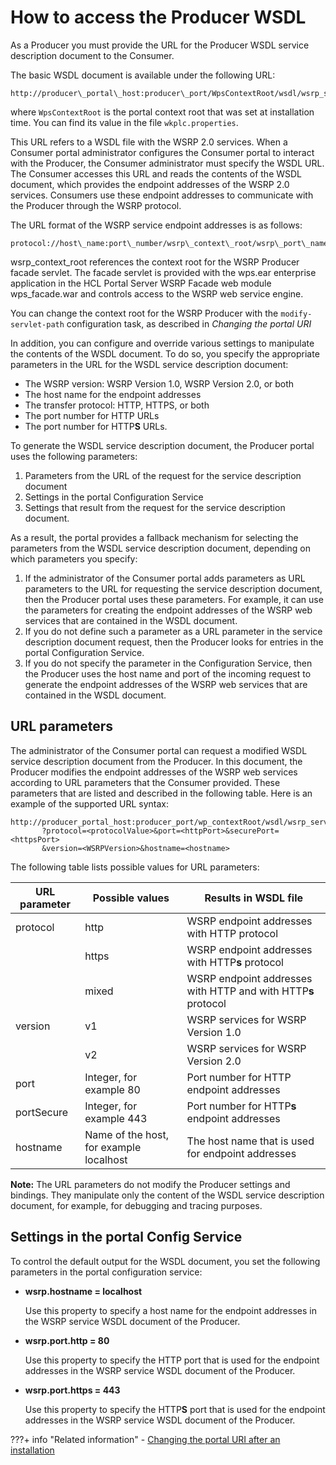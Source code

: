 # How to access the Producer WSDL

As a Producer you must provide the URL for the Producer WSDL service description document to the Consumer.

The basic WSDL document is available under the following URL:

```
http://producer\_portal\_host:producer\_port/WpsContextRoot/wsdl/wsrp_service.wsdl
```

where `WpsContextRoot` is the portal context root that was set at installation time. You can find its value in the file `wkplc.properties`.

This URL refers to a WSDL file with the WSRP 2.0 services. When a Consumer portal administrator configures the Consumer portal to interact with the Producer, the Consumer administrator must specify the WSDL URL. The Consumer accesses this URL and reads the contents of the WSDL document, which provides the endpoint addresses of the WSRP 2.0 services. Consumers use these endpoint addresses to communicate with the Producer through the WSRP protocol.

The URL format of the WSRP service endpoint addresses is as follows:

```
protocol://host\_name:port\_number/wsrp\_context\_root/wsrp\_port\_name
```

wsrp\_context\_root references the context root for the WSRP Producer facade servlet. The facade servlet is provided with the wps.ear enterprise application in the HCL Portal Server WSRP Facade web module wps\_facade.war and controls access to the WSRP web service engine.

You can change the context root for the WSRP Producer with the `modify-servlet-path` configuration task, as described in *Changing the portal URI*

In addition, you can configure and override various settings to manipulate the contents of the WSDL document. To do so, you specify the appropriate parameters in the URL for the WSDL service description document:

-   The WSRP version: WSRP Version 1.0, WSRP Version 2.0, or both
-   The host name for the endpoint addresses
-   The transfer protocol: HTTP, HTTPS, or both
-   The port number for HTTP URLs
-   The port number for HTTP**S** URLs.

To generate the WSDL service description document, the Producer portal uses the following parameters:

1.  Parameters from the URL of the request for the service description document
2.  Settings in the portal Configuration Service
3.  Settings that result from the request for the service description document.

As a result, the portal provides a fallback mechanism for selecting the parameters from the WSDL service description document, depending on which parameters you specify:

1.  If the administrator of the Consumer portal adds parameters as URL parameters to the URL for requesting the service description document, then the Producer portal uses these parameters. For example, it can use the parameters for creating the endpoint addresses of the WSRP web services that are contained in the WSDL document.
2.  If you do not define such a parameter as a URL parameter in the service description document request, then the Producer looks for entries in the portal Configuration Service.
3.  If you do not specify the parameter in the Configuration Service, then the Producer uses the host name and port of the incoming request to generate the endpoint addresses of the WSRP web services that are contained in the WSDL document.

## URL parameters

The administrator of the Consumer portal can request a modified WSDL service description document from the Producer. In this document, the Producer modifies the endpoint addresses of the WSRP web services according to URL parameters that the Consumer provided. These parameters that are listed and described in the following table. Here is an example of the supported URL syntax:

```
http://producer_portal_host:producer_port/wp_contextRoot/wsdl/wsrp_service.wsdl
       ?protocol=<protocolValue>&port=<httpPort>&securePort=<httpsPort>
       &version=<WSRPVersion>&hostname=<hostname>

```

The following table lists possible values for URL parameters:

|URL parameter|Possible values|Results in WSDL file|
|-------------|---------------|--------------------|
|protocol|http|WSRP endpoint addresses with HTTP protocol|
| |https|WSRP endpoint addresses with HTTP**s** protocol|
| |mixed|WSRP endpoint addresses with HTTP and with HTTP**s** protocol|
|version|v1|WSRP services for WSRP Version 1.0|
| |v2|WSRP services for WSRP Version 2.0|
|port|Integer, for example 80|Port number for HTTP endpoint addresses|
|portSecure|Integer, for example 443|Port number for HTTP**s** endpoint addresses|
|hostname|Name of the host, for example localhost|The host name that is used for endpoint addresses|

**Note:** The URL parameters do not modify the Producer settings and bindings. They manipulate only the content of the WSDL service description document, for example, for debugging and tracing purposes.

## Settings in the portal Config Service

To control the default output for the WSDL document, you set the following parameters in the portal configuration service:

-   **wsrp.hostname = localhost**

    Use this property to specify a host name for the endpoint addresses in the WSRP service WSDL document of the Producer.

-   **wsrp.port.http = 80**

    Use this property to specify the HTTP port that is used for the endpoint addresses in the WSRP service WSDL document of the Producer.

-   **wsrp.port.https = 443**

    Use this property to specify the HTTP**S** port that is used for the endpoint addresses in the WSRP service WSDL document of the Producer.


???+ info "Related information" 
    -   [Changing the portal URI after an installation](../../../../../deployment/manage/siteurl_cfg/changing_portal_uri_after_install/index.md)

